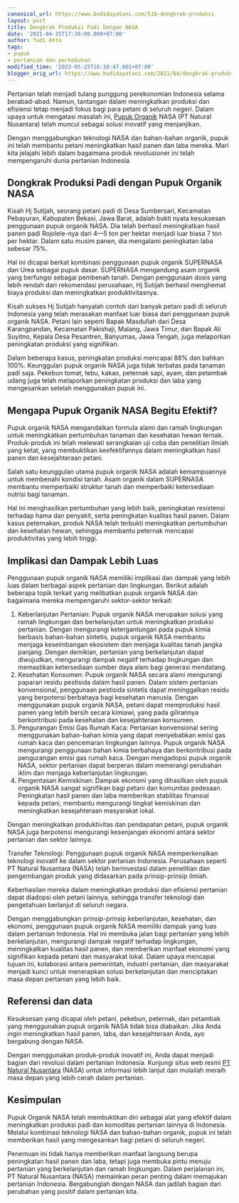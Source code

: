 ```yaml
---
canonical_url: https://www.budidayatani.com/518-dongkrak-produksi
layout: post
title: Dongkrak Produksi Padi Dengan NASA
date: '2021-04-15T17:30:00.000+07:00'
author: Yudi Anto
tags:
- pupuk
- pertanian dan perkebunan
modified_time: '2023-05-25T16:10:47.001+07:00'
blogger_orig_url: https://www.budidayatani.com/2021/04/dongkrak-produksi-padi-dengan-nasa.html
---
```


<p>Pertanian telah menjadi tulang punggung perekonomian Indonesia selama berabad-abad. Namun, tantangan dalam meningkatkan produksi dan efisiensi tetap menjadi fokus bagi para petani di seluruh negeri. Dalam upaya untuk mengatasi masalah ini, <a href="https://www.budidayatani.com/search/label/pupuk">Pupuk Organik</a> NASA (PT Natural Nusantara) telah muncul sebagai solusi inovatif yang menjanjikan.</p><p>Dengan menggabungkan teknologi NASA dan bahan-bahan organik, pupuk ini telah membantu petani meningkatkan hasil panen dan laba mereka. Mari kita jelajahi lebih dalam bagaimana produk revolusioner ini telah mempengaruhi dunia pertanian Indonesia.</p><h2>Dongkrak Produksi Padi dengan Pupuk Organik NASA</h2><p>Kisah Hj Sutijah, seorang petani padi di Desa Sumbersari, Kecamatan Pebayuran, Kabupaten Bekasi, Jawa Barat, adalah bukti nyata kesuksesan penggunaan pupuk organik NASA. Dia telah berhasil meningkatkan hasil panen padi Rojolele-nya dari 4—5 ton per hektar menjadi luar biasa 7 ton per hektar. Dalam satu musim panen, dia mengalami peningkatan laba sebesar 75%.</p><p>Hal ini dicapai berkat kombinasi penggunaan pupuk organik SUPERNASA dan Urea sebagai pupuk dasar. SUPERNASA mengandung asam organik yang berfungsi sebagai pembenah tanah. Dengan penggunaan dosis yang lebih rendah dari rekomendasi perusahaan, Hj Sutijah berhasil menghemat biaya produksi dan meningkatkan produktivitasnya.</p><p>Kisah sukses Hj Sutijah hanyalah contoh dari banyak petani padi di seluruh Indonesia yang telah merasakan manfaat luar biasa dari penggunaan pupuk organik NASA. Petani lain seperti Bapak Masdullah dari Desa Karangpandan, Kecamatan Pakishaji, Malang, Jawa Timur, dan Bapak Ali Suyitno, Kepala Desa Pesantren, Banyumas, Jawa Tengah, juga melaporkan peningkatan produksi yang signifikan.</p><p>Dalam beberapa kasus, peningkatan produksi mencapai 88% dan bahkan 100%. Keunggulan pupuk organik NASA juga tidak terbatas pada tanaman padi saja. Pekebun tomat, tebu, kakao, peternak sapi, ayam, dan petambak udang juga telah melaporkan peningkatan produksi dan laba yang mengesankan setelah menggunakan pupuk ini.</p><h2>Mengapa Pupuk Organik NASA Begitu Efektif?</h2><p>Pupuk organik NASA mengandalkan formula alami dan ramah lingkungan untuk meningkatkan pertumbuhan tanaman dan kesehatan hewan ternak. Produk-produk ini telah melewati serangkaian uji coba dan penelitian ilmiah yang ketat, yang membuktikan keefektifannya dalam meningkatkan hasil panen dan kesejahteraan petani.</p><p>Salah satu keunggulan utama pupuk organik NASA adalah kemampuannya untuk membenahi kondisi tanah. Asam organik dalam SUPERNASA membantu memperbaiki struktur tanah dan memperbaiki ketersediaan nutrisi bagi tanaman.</p><p>Hal ini menghasilkan pertumbuhan yang lebih baik, peningkatan resistensi terhadap hama dan penyakit, serta peningkatan kualitas hasil panen. Dalam kasus peternakan, produk NASA telah terbukti meningkatkan pertumbuhan dan kesehatan hewan, sehingga membantu peternak mencapai produktivitas yang lebih tinggi.</p><h2>Implikasi dan Dampak Lebih Luas</h2><p>Penggunaan pupuk organik NASA memiliki implikasi dan dampak yang lebih luas dalam berbagai aspek pertanian dan lingkungan. Berikut adalah beberapa topik terkait yang melibatkan pupuk organik NASA dan bagaimana mereka mempengaruhi sektor-sektor terkait:</p><ol><li>Keberlanjutan Pertanian: Pupuk organik NASA merupakan solusi yang ramah lingkungan dan berkelanjutan untuk meningkatkan produksi pertanian. Dengan mengurangi ketergantungan pada pupuk kimia berbasis bahan-bahan sintetis, pupuk organik NASA membantu menjaga keseimbangan ekosistem dan menjaga kualitas tanah jangka panjang. Dengan demikian, pertanian yang berkelanjutan dapat diwujudkan, mengurangi dampak negatif terhadap lingkungan dan memastikan ketersediaan sumber daya alam bagi generasi mendatang.</li><li>Kesehatan Konsumen: Pupuk organik NASA secara alami mengurangi paparan residu pestisida dalam hasil panen. Dalam sistem pertanian konvensional, penggunaan pestisida sintetis dapat meninggalkan residu yang berpotensi berbahaya bagi kesehatan manusia. Dengan menggunakan pupuk organik NASA, petani dapat memproduksi hasil panen yang lebih bersih secara kimiawi, yang pada gilirannya berkontribusi pada kesehatan dan kesejahteraan konsumen.</li><li>Pengurangan Emisi Gas Rumah Kaca: Pertanian konvensional sering menggunakan bahan-bahan kimia yang dapat menyebabkan emisi gas rumah kaca dan pencemaran lingkungan lainnya. Pupuk organik NASA mengurangi penggunaan bahan kimia berbahaya dan berkontribusi pada pengurangan emisi gas rumah kaca. Dengan mengadopsi pupuk organik NASA, sektor pertanian dapat berperan dalam memerangi perubahan iklim dan menjaga keberlanjutan lingkungan.</li><li>Pengentasan Kemiskinan: Dampak ekonomi yang dihasilkan oleh pupuk organik NASA sangat signifikan bagi petani dan komunitas pedesaan. Peningkatan hasil panen dan laba memberikan stabilitas finansial kepada petani, membantu mengurangi tingkat kemiskinan dan meningkatkan kesejahteraan masyarakat lokal.</li></ol><p>Dengan meningkatkan produktivitas dan pendapatan petani, pupuk organik NASA juga berpotensi mengurangi kesenjangan ekonomi antara sektor pertanian dan sektor lainnya.</p><p>Transfer Teknologi: Penggunaan pupuk organik NASA memperkenalkan teknologi inovatif ke dalam sektor pertanian Indonesia. Perusahaan seperti PT Natural Nusantara (NASA) telah berinvestasi dalam penelitian dan pengembangan produk yang didasarkan pada prinsip-prinsip ilmiah.</p><p>Keberhasilan mereka dalam meningkatkan produksi dan efisiensi pertanian dapat diadopsi oleh petani lainnya, sehingga transfer teknologi dan pengetahuan berlanjut di seluruh negara.</p><p>Dengan menggabungkan prinsip-prinsip keberlanjutan, kesehatan, dan ekonomi, penggunaan pupuk organik NASA memiliki dampak yang luas dalam pertanian Indonesia. Hal ini membuka jalan bagi pertanian yang lebih berkelanjutan, mengurangi dampak negatif terhadap lingkungan, meningkatkan kualitas hasil panen, dan memberikan manfaat ekonomi yang signifikan kepada petani dan masyarakat lokal. Dalam upaya mencapai tujuan ini, kolaborasi antara pemerintah, industri pertanian, dan masyarakat menjadi kunci untuk menerapkan solusi berkelanjutan dan menciptakan masa depan pertanian yang lebih baik.</p><h2>Referensi dan data</h2><p>Kesuksesan yang dicapai oleh petani, pekebun, peternak, dan petambak yang menggunakan pupuk organik NASA tidak bisa diabaikan. Jika Anda ingin meningkatkan hasil panen, laba, dan kesejahteraan Anda, ayo bergabung dengan NASA.</p><p>Dengan menggunakan produk-produk inovatif ini, Anda dapat menjadi bagian dari revolusi dalam pertanian Indonesia. Kunjungi situs web resmi <a href="https://naturalnusantara.co.id/" rel="nofollow noopener" target="_blank">PT Natural Nusantara</a> (NASA) untuk informasi lebih lanjut dan mulailah meraih masa depan yang lebih cerah dalam pertanian.</p><h2>Kesimpulan</h2><p>Pupuk Organik NASA telah membuktikan diri sebagai alat yang efektif dalam meningkatkan produksi padi dan komoditas pertanian lainnya di Indonesia. Melalui kombinasi teknologi NASA dan bahan-bahan organik, pupuk ini telah memberikan hasil yang mengesankan bagi petani di seluruh negeri.</p><p>Penemuan ini tidak hanya memberikan manfaat langsung berupa peningkatan hasil panen dan laba, tetapi juga membuka pintu menuju pertanian yang berkelanjutan dan ramah lingkungan. Dalam perjalanan ini, PT Natural Nusantara (NASA) memainkan peran penting dalam memajukan pertanian Indonesia. Bergabunglah dengan NASA dan jadilah bagian dari perubahan yang positif dalam pertanian kita.</p>